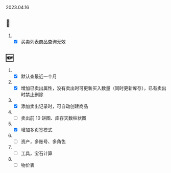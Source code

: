 2023.04.16

## 🐞

1. - [x] 买卖列表商品查询无效

## 🆕

1. - [x] 默认查最近一个月
2. - [x] 增加已卖出属性，没有卖出时可更新买入数量（同时更新库存），已有卖出时禁止删除
3. - [x] 添加卖出记录时，可自动创建商品
4. - [ ] 卖出前 10 饼图、库存天数柱状图
5. - [x] 增加多页签模式
6. - [ ] 资产，多账号、多角色
7. - [ ] 工具，宝石计算
8. - [ ] 物价表
